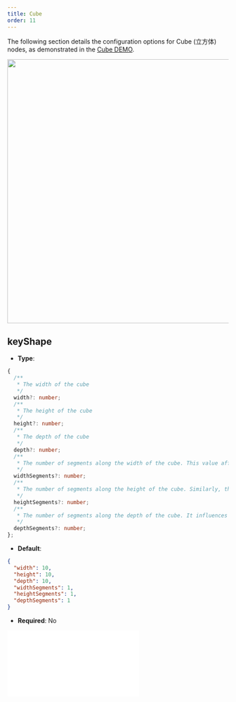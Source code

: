 ```yaml
---
title: Cube
order: 11
---
```


The following section details the configuration options for Cube (立方体) nodes, as demonstrated in the [Cube DEMO](/en/examples/item/defaultNodes/#3d-node).

<img src="https://mdn.alipayobjects.com/huamei_qa8qxu/afts/img/A*MkyMTpesEEYAAAAAAAAAAAAADmJ7AQ/original" width=600 />

## keyShape

- **Type**:

```typescript
{
  /**
   * The width of the cube
   */
  width?: number;
  /**
   * The height of the cube
   */
  height?: number;
  /**
   * The depth of the cube
   */
  depth?: number;
  /**
   * The number of segments along the width of the cube. This value affects the details and procedural generation effects of the cube.
   */
  widthSegments?: number;
  /**
   * The number of segments along the height of the cube. Similarly, this affects the cube's details and procedural generation effects.
   */
  heightSegments?: number;
  /**
   * The number of segments along the depth of the cube. It influences the details and procedural generation effects of the cube.
   */
  depthSegments?: number;
};
```

- **Default**:

```json
{
  "width": 10,
  "height": 10,
  "depth": 10,
  "widthSegments": 1,
  "heightSegments": 1,
  "depthSegments": 1
}
```

- **Required**: No

<embed src="../../../common/NodeShapeStyles.en.md"></embed>
